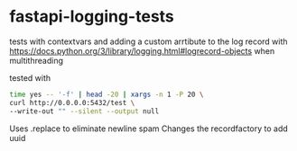 # fastapi-logging-tests
tests with contextvars and adding a custom arrtibute to the log record with https://docs.python.org/3/library/logging.html#logrecord-objects when multithreading

tested with 
```bash
time yes -- '-f' | head -20 | xargs -n 1 -P 20 \
curl http://0.0.0.0:5432/test \
--write-out "" --silent --output null
```
Uses .replace to eliminate newline spam
Changes the recordfactory to add uuid
